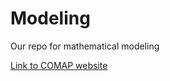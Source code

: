 # Modeling
Our repo for mathematical modeling

[Link to COMAP website](http://www.comap.com/undergraduate/contests/)
